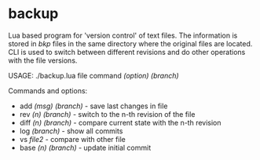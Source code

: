 # backup

Lua based program for 'version control' of text files. The information is stored in _bkp_ files in the same directory where the original files are located. CLI is used to switch between different revisions and do other operations with the file versions.

USAGE: ./backup.lua file command _(option)_ _(branch)_ 

Commands and options: 
- add _(msg)_ _(branch)_ - save last changes in file
- rev _(n)_ _(branch)_ - switch to the n-th revision of the file
- diff _(n)_ _(branch)_ - compare current state with the n-th revision
- log _(branch)_ - show all commits
- vs _file2_ - compare with other file 
- base _(n)_ _(branch)_ - update initial commit 
